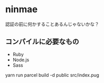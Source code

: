 # ninmae
認証の前に何かすることあるんじゃないかな？

## コンパイルに必要なもの

- Ruby
- Node.js
- Sass

yarn run parcel build -d public src/index.pug
